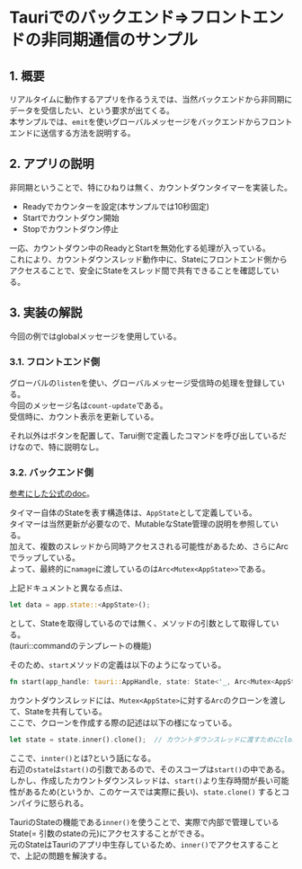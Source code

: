 # Tauriでのバックエンド⇒フロントエンドの非同期通信のサンプル

## 1. 概要

リアルタイムに動作するアプリを作るうえでは、当然バックエンドから非同期にデータを受信したい、という要求が出てくる。  
本サンプルでは、`emit`を使いグローバルメッセージをバックエンドからフロントエンドに送信する方法を説明する。  

## 2. アプリの説明

非同期ということで、特にひねりは無く、カウントダウンタイマーを実装した。  

- Readyでカウンターを設定(本サンプルでは10秒固定)
- Startでカウントダウン開始
- Stopでカウントダウン停止

一応、カウントダウン中のReadyとStartを無効化する処理が入っている。  
これにより、カウントダウンスレッド動作中に、Stateにフロントエンド側からアクセスることで、安全にStateをスレッド間で共有できることを確認している。  

## 3. 実装の解説

今回の例ではglobalメッセージを使用している。

### 3.1. フロントエンド側

グローバルの`listen`を使い、グローバルメッセージ受信時の処理を登録している。  
今回のメッセージ名は`count-update`である。  
受信時に、カウント表示を更新している。  

それ以外はボタンを配置して、Tarui側で定義したコマンドを呼び出しているだけなので、特に説明なし。  

### 3.2. バックエンド側  

[参考にした公式のdoc](https://v2.tauri.app/develop/state-management/#mutability)。

タイマー自体のStateを表す構造体は、`AppState`として定義している。  
タイマーは当然更新が必要なので、MutableなState管理の説明を参照している。  
加えて、複数のスレッドから同時アクセスされる可能性があるため、さらにArcでラップしている。  
よって、最終的に`namage`に渡しているのは`Arc<Mutex<AppState>>`である。

上記ドキュメントと異なる点は、

```rust
let data = app.state::<AppState>();
```

として、Stateを取得しているのでは無く、メソッドの引数として取得している。  
(tauri::commandのテンプレートの機能)  

そのため、`start`メソッドの定義は以下のようになっている。

```rust
fn start(app_handle: tauri::AppHandle, state: State<'_, Arc<Mutex<AppState>>>)
```

カウントダウンスレッドには、`Mutex<AppState>`に対する`Arc`のクローンを渡して、Stateを共有している。  
ここで、クローンを作成する際の記述は以下の様になっている。  

```rust
let state = state.inner().clone();  // カウントダウンスレッドに渡すためにclone
```

ここで、`innter()`とは?という話になる。  
右辺の`state`は`start()`の引数であるので、そのスコープは`start()`の中である。  
しかし、作成したカウントダウンスレッドは、`start()`より生存時間が長い可能性があるため(というか、このケースでは実際に長い)、`state.clone()` するとコンパイラに怒られる。  

TauriのStateの機能である`inner()`を使うことで、実際で内部で管理しているState(= 引数のstateの元)にアクセスすることができる。  
元のStateはTauriのアプリ中生存しているため、`inner()`でアクセスすることで、上記の問題を解決する。  
